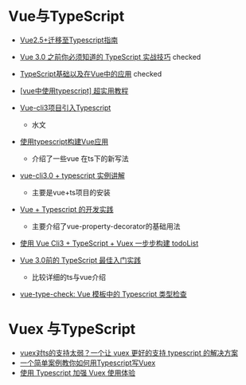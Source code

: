 # Vue与TypeScript

- [Vue2.5+迁移至Typescript指南](https://segmentfault.com/a/1190000019935700)
- [Vue 3.0 之前你必须知道的 TypeScript 实战技巧](https://mp.weixin.qq.com/s/7a7PjKmpMDObGkP_XBEi-Q) checked
- [TypeScript基础以及在Vue中的应用](https://segmentfault.com/a/1190000020670074) checked
- [[vue中使用typescript\] 超实用教程](https://juejin.im/post/5d0701935188251a4f000ae2)

- [Vue-cli3项目引入Typescript](https://juejin.im/post/5da6e5c1f265da5b8c03c58f) 
  - 水文
- [使用typescript构建Vue应用](https://segmentfault.com/a/1190000020177261) 
  - 介绍了一些vue 在ts下的新写法
- [vue-cli3.0 + typescript 实例讲解](https://juejin.im/post/5d5b96e0f265da03d211413c)
  - 主要是vue+ts项目的安装
- [Vue + Typescript 的开发实践](https://juejin.im/post/5d60dc876fb9a06b017e58aa)
  - 主要介绍了vue-property-decorator的基础用法
- [使用 Vue Cli3 + TypeScript + Vuex 一步步构建 todoList](https://juejin.im/post/5d2fefe0e51d454d1d6285d9)
- [Vue 3.0前的 TypeScript 最佳入门实践](https://mp.weixin.qq.com/s?__biz=MzI1NDU3NzM5Mg==&mid=2247483764&idx=1&sn=df7dbf5c4e910a6e1893a0b57b0dd727)
  - 比较详细的ts与vue介绍 
- [vue-type-check: Vue 模板中的 Typescript 类型检查](https://segmentfault.com/a/1190000020585698)

# Vuex 与TypeScript

- [vuex对ts的支持太弱？一个让 vuex 更好的支持 typescript 的解决方案](https://juejin.im/post/5d09de7ee51d45108223fc71)
- [一个简单案例教你如何用Typescript写Vuex](https://juejin.im/post/5d09682d518825531e0648a7)
- [使用 Typescript 加强 Vuex 使用体验](https://juejin.im/post/5d19afdfe51d4577790c1cda)

